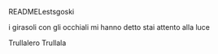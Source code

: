 READMELestsgoski

i girasoli con gli occhiali mi hanno detto stai attento alla luce

Trullalero Trullala

